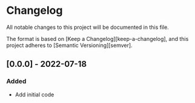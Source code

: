 # Changelog

All notable changes to this project will be documented in this file.

The format is based on [Keep a Changelog][keep-a-changelog], and this project adheres to [Semantic Versioning][semver].

<!-- ## [Unreleased] -->

## [0.0.0] - 2022-07-18
### Added
- Add initial code
